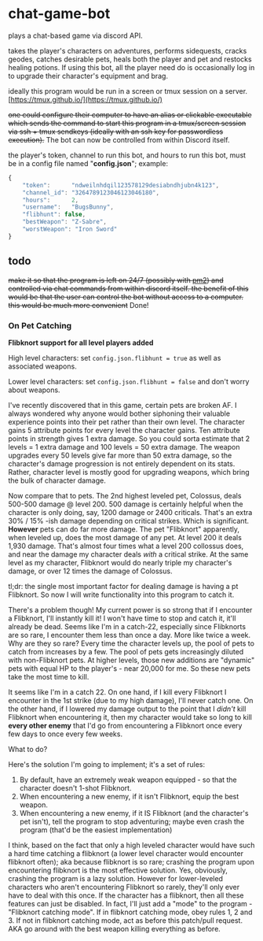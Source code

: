 # chat-game-bot

plays a chat-based game via discord API. 

takes the player's characters on adventures, performs sidequests, cracks geodes, catches desirable pets, heals both the player and pet and restocks healing potions. If using this bot, all the player need do is occasionally log in to upgrade their character's equipment and brag.

ideally this program would be run in a screen or tmux session on a server. [https://tmux.github.io/](https://tmux.github.io/)

<strike>one could configure their computer to have an alias or clickable executable which sends the command to start this program in a tmux/screen session via ssh + tmux sendkeys (ideally with an ssh key for passwordless execution).</strike> The bot can now be controlled from within Discord itself.

the player's token, channel to run this bot, and hours to run this bot, must be in a config file named "__config.json__"; example:

```javascript
{
    "token":      "ndweilnhdqil123578129desiabndhjubn4k123",
    "channel_id": "3264789123046123046180",
    "hours":      2,
    "username":   "BugsBunny",
    "flibhunt": false,
    "bestWeapon": "Z-Sabre",
    "worstWeapon": "Iron Sword"
}
```

## todo

<strike>make it so that the program is left on 24/7 (possibly with [pm2](https://www.npmjs.com/package/pm2)) and controlled via chat commands from within discord itself.
the benefit of this would be that the user can control the bot without access to a computer. this would be much more convenient</strike> Done!

### On Pet Catching

__Flibknort support for all level players added__


High level characters: set ```config.json.flibhunt = true``` as well as associated weapons.

Lower level characters: set ```config.json.flibhunt = false``` and don't worry about weapons.

I've recently discovered that in this game, certain pets are broken AF. I always wondered why anyone would bother siphoning their valuable experience points into their pet rather than their own level. The character gains 5 attribute points for every level the character gains. Ten attribute points in strength gives 1 extra damage. So you could sorta estimate that 2 levels = 1 extra damage and 100 levels = 50 extra damage. The weapon upgrades every 50 levels give far more than 50 extra damage, so the character's damage progression is not entirely dependent on its stats. Rather, character level is mostly good for upgrading weapons, which bring the bulk of character damage.

Now compare that to pets. The 2nd highest leveled pet, Colossus, deals 500-500 damage @ level 200. 500 damage is certainly helpful when the character is only doing, say, 1200 damage or 2400 criticals. That's an extra 30% / 15% -ish damage depending on critical strikes. Which is significant. __However__ pets can do far more damage. The pet "Flibknort" apparently, when leveled up, does the most damage of any pet. At level 200 it deals 1,930 damage. That's almost four times what a level 200 collossus does, and near the damage my character deals *with* a critical strike. At the same level as my character, Flibknort would do nearly triple my character's damage, or over 12 times the damage of Colossus.

tl;dr: the single most important factor for dealing damage is having a pt Flibknort. So now I will write functionality into this program to catch it.

There's a problem though! My current power is so strong that if I encounter a Flibknort, I'll instantly kill it! I won't have time to stop and catch it, it'll already be dead. Seems like I'm in a catch-22, especially since Flibknorts are so rare, I encounter them less than once a day. More like twice a week. Why are they so rare? Every time the character levels up, the pool of pets to catch from increases by a few. The pool of pets gets increasingly diluted with non-Flibknort pets. At higher levels, those new additions are "dynamic" pets with equal HP to the player's - near 20,000 for me. So these new pets take the most time to kill.

It seems like I'm in a catch 22. On one hand, if I kill every Flibknort I encounter in the 1st strike (due to my high damage), I'll never catch one. On the other hand, if I lowered my damage output to the point that I *didn't* kill Flibknort when encountering it, then my character would take so long to kill __every other enemy__ that I'd go from encountering a Flibknort once every few days to once every few weeks.

What to do?

Here's the solution I'm going to implement; it's a set of rules:

1. By default, have an extremely weak weapon equipped - so that the character doesn't 1-shot Flibknort.
2. When encountering a new enemy, if it isn't Flibknort, equip the best weapon.
3. When encountering a new enemy, if it IS Flibknort (and the character's pet isn't), tell the program to stop adventuring; maybe even crash the program (that'd be the easiest implementation)

I think, based on the fact that only a high leveled character would have such a hard time catching a flibknort (a lower level character would encounter flibknort often); aka because flibknort is so rare; crashing the program upon encountering flibknort is the most effective solution. Yes, obviously, crashing the program is a lazy solution. However for lower-leveled characters who aren't encountering Flibknort so rarely, they'll only ever have to deal with this once. If the character has a flibknort, then all these features can just be disabled. In fact, I'll just add a "mode" to the program - "Flibknort catching mode". If in flibknort catching mode, obey rules 1, 2 and 3. If not in flibknort catching mode, act as before this patch/pull request. AKA go around with the best weapon killing everything as before.
